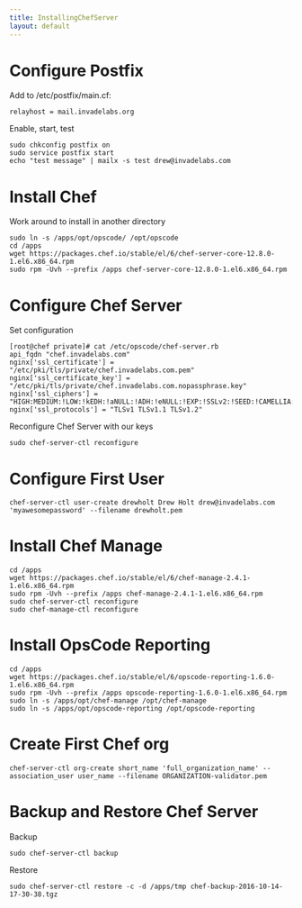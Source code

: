 ```yaml
---
title: InstallingChefServer
layout: default
---
```


Configure Postfix
=================

Add to /etc/postfix/main.cf:

    relayhost = mail.invadelabs.org

Enable, start, test

    sudo chkconfig postfix on
    sudo service postfix start
    echo "test message" | mailx -s test drew@invadelabs.com

Install Chef
============

Work around to install in another directory

    sudo ln -s /apps/opt/opscode/ /opt/opscode
    cd /apps
    wget https://packages.chef.io/stable/el/6/chef-server-core-12.8.0-1.el6.x86_64.rpm
    sudo rpm -Uvh --prefix /apps chef-server-core-12.8.0-1.el6.x86_64.rpm

Configure Chef Server
=====================

Set configuration

    [root@chef private]# cat /etc/opscode/chef-server.rb
    api_fqdn "chef.invadelabs.com"
    nginx['ssl_certificate'] = "/etc/pki/tls/private/chef.invadelabs.com.pem"
    nginx['ssl_certificate_key'] = "/etc/pki/tls/private/chef.invadelabs.com.nopassphrase.key"
    nginx['ssl_ciphers'] = "HIGH:MEDIUM:!LOW:!kEDH:!aNULL:!ADH:!eNULL:!EXP:!SSLv2:!SEED:!CAMELLIA:!PSK"
    nginx['ssl_protocols'] = "TLSv1 TLSv1.1 TLSv1.2"

Reconfigure Chef Server with our keys

    sudo chef-server-ctl reconfigure

Configure First User
====================

    chef-server-ctl user-create drewholt Drew Holt drew@invadelabs.com 'myawesomepassword' --filename drewholt.pem

Install Chef Manage
===================

    cd /apps
    wget https://packages.chef.io/stable/el/6/chef-manage-2.4.1-1.el6.x86_64.rpm
    sudo rpm -Uvh --prefix /apps chef-manage-2.4.1-1.el6.x86_64.rpm
    sudo chef-server-ctl reconfigure
    sudo chef-manage-ctl reconfigure

Install OpsCode Reporting
=========================

    cd /apps
    wget https://packages.chef.io/stable/el/6/opscode-reporting-1.6.0-1.el6.x86_64.rpm
    sudo rpm -Uvh --prefix /apps opscode-reporting-1.6.0-1.el6.x86_64.rpm
    sudo ln -s /apps/opt/chef-manage /opt/chef-manage
    sudo ln -s /apps/opt/opscode-reporting /opt/opscode-reporting

Create First Chef org
=====================

    chef-server-ctl org-create short_name 'full_organization_name' --association_user user_name --filename ORGANIZATION-validator.pem

Backup and Restore Chef Server
==============================

Backup

    sudo chef-server-ctl backup

Restore

    sudo chef-server-ctl restore -c -d /apps/tmp chef-backup-2016-10-14-17-30-38.tgz
